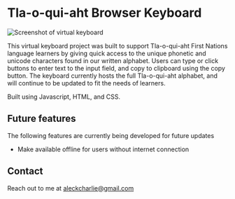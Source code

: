 # Tla-o-qui-aht Browser Keyboard

![Screenshot of virtual keyboard](https://res.cloudinary.com/dvhx34ziw/image/upload/v1656642357/keyboard_complete_gkjhrm.jpg)

This virtual keyboard project was built to support Tla-o-qui-aht First Nations language learners by giving quick access to the unique phonetic and unicode characters found in our written alphabet. Users can type or click buttons to enter text to the input field, and copy to clipboard using the copy button. The keyboard currently hosts the full Tla-o-qui-aht alphabet, and will continue to be updated to fit the needs of learners.

Built using Javascript, HTML, and CSS. 

## Future features

The following features are currently being developed for future updates

- Make available offline for users without internet connection


## Contact

Reach out to me at [aleckcharlie@gmail.com](mailto:aleckcharlie@gmail.com)
